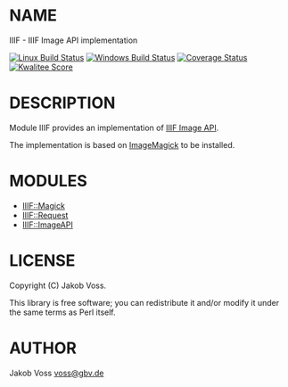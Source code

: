 # NAME

IIIF - IIIF Image API implementation

[![Linux Build Status](https://travis-ci.com/nichtich/IIIF.svg?branch=master)](https://travis-ci.com/nichtich/IIIF)
[![Windows Build Status](https://ci.appveyor.com/api/projects/status/dko0d7647jvfgu8w?svg=true)](https://ci.appveyor.com/project/nichtich/iiif)
[![Coverage Status](https://coveralls.io/repos/nichtich/IIIF/badge.svg)](https://coveralls.io/r/nichtich/IIIF)
[![Kwalitee Score](http://cpants.cpanauthors.org/dist/IIIF.png)](http://cpants.cpanauthors.org/dist/IIIF)

# DESCRIPTION

Module IIIF provides an implementation of [IIIF Image API](https://iiif.io/api/image/3.0/).

The implementation is based on [ImageMagick](https://www.imagemagick.org/) to be installed.

# MODULES

- [IIIF::Magick](https://metacpan.org/pod/IIIF::Magick)
- [IIIF::Request](https://metacpan.org/pod/IIIF::Request)
- [IIIF::ImageAPI](https://metacpan.org/pod/IIIF::ImageAPI)

# LICENSE

Copyright (C) Jakob Voss.

This library is free software; you can redistribute it and/or modify
it under the same terms as Perl itself.

# AUTHOR

Jakob Voss <voss@gbv.de>
